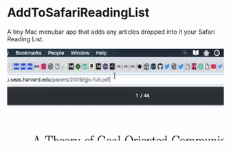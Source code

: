 # AddToSafariReadingList

A tiny Mac menubar app that adds any articles dropped into it your Safari Reading List.

![GIF demoing app](README%20Assets/demo.gif)